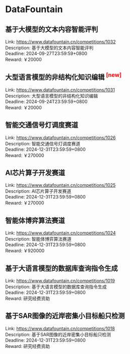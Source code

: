 # DataFountain



## 基于大模型的文本内容智能评判

Link: https://www.datafountain.cn/competitions/1032  
Description: 基于大模型的文本内容智能评判  
Deadline: 2024-09-27T23:59:59+0800  
Reward: ￥20000  


## 大型语言模型的非结构化知识编辑 <sup style="color:red">[new]<sup>  

Link: https://www.datafountain.cn/competitions/1031  
Description: 大型语言模型的非结构化知识编辑  
Deadline: 2024-09-24T23:59:59+0800  
Reward: ￥20000  


## 智能交通信号灯调度赛道

Link: https://www.datafountain.cn/competitions/1026  
Description: 智能交通信号灯调度赛道  
Deadline: 2024-12-31T23:59:59+0800  
Reward: ￥270000  


## AI芯片算子开发赛道

Link: https://www.datafountain.cn/competitions/1025  
Description: AI芯片算子开发赛道  
Deadline: 2024-12-31T23:59:59+0800  
Reward: ￥270000  


## 智能体博弈算法赛道

Link: https://www.datafountain.cn/competitions/1024  
Description: 智能体博弈算法赛道  
Deadline: 2024-12-31T23:59:59+0800  
Reward: ￥920000  


## 基于大语言模型的数据库查询指令生成

Link: https://www.datafountain.cn/competitions/1019  
Description: 基于大语言模型的数据库查询指令生成  
Deadline: 2024-12-31T23:59:59+0800  
Reward: 研究经费资助  


## 基于SAR图像的近岸密集小目标船只检测

Link: https://www.datafountain.cn/competitions/1018  
Description: 基于SAR图像的近岸密集小目标船只检测  
Deadline: 2024-12-31T23:59:59+0800  
Reward: 研究经费资助  

